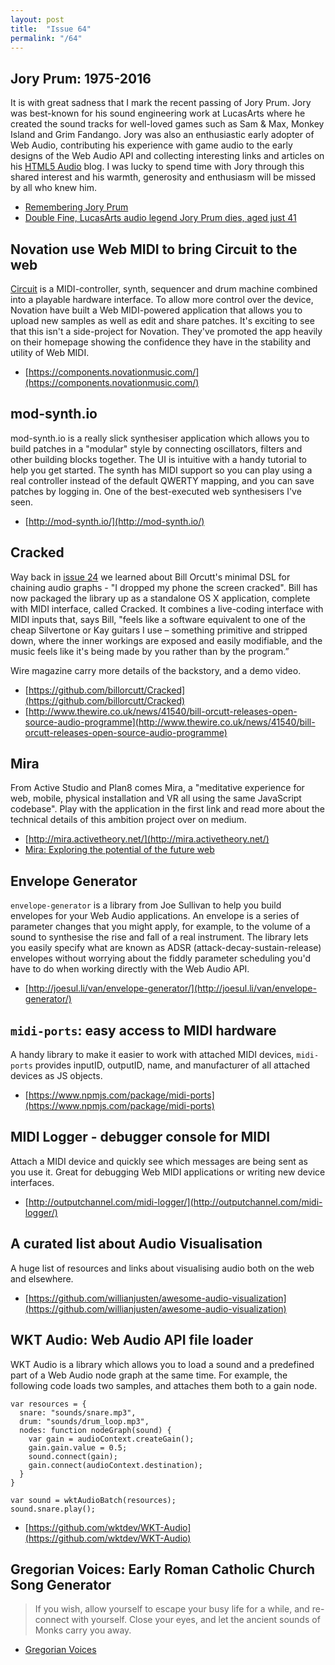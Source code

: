 ```yaml
---
layout: post
title:  "Issue 64"
permalink: "/64"
---
```


## Jory Prum: 1975-2016 ##

It is with great sadness that I mark the recent passing of Jory
Prum. Jory was best-known for his sound engineering work at LucasArts
where he created the sound tracks for well-loved games such as Sam &
Max, Monkey Island and Grim Fandango. Jory was also an enthusiastic
early adopter of Web Audio, contributing his experience with game
audio to the early designs of the Web Audio API and collecting
interesting links and articles on his
[HTML5 Audio](http://www.html5audio.org/) blog. I was lucky to spend
time with Jory through this shared interest and his warmth, generosity
and enthusiasm will be missed by all who knew him.

- [Remembering Jory Prum](http://designingsound.org/2016/04/remembering-jory-prum/)
- [Double Fine, LucasArts audio legend Jory Prum dies, aged just 41](http://www.eurogamer.net/articles/2016-04-25-lucasarts-audio-legend-jory-prum-dies-aged-just-41)

## Novation use Web MIDI to bring Circuit to the web ##

[Circuit](https://uk.novationmusic.com/circuit/circuit) is a
MIDI-controller, synth, sequencer and drum machine combined into a
playable hardware interface. To allow more control over the device,
Novation have built a Web MIDI-powered application that allows you to
upload new samples as well as edit and share patches. It's exciting to
see that this isn't a side-project for Novation. They've promoted the
app heavily on their homepage showing the confidence they have in the
stability and utility of Web MIDI.

- [https://components.novationmusic.com/](https://components.novationmusic.com/)

## mod-synth.io ##

mod-synth.io is a really slick synthesiser application which allows
you to build patches in a "modular" style by connecting oscillators,
filters and other building blocks together. The UI is intuitive with a
handy tutorial to help you get started. The synth has MIDI support so
you can play using a real controller instead of the default QWERTY
mapping, and you can save patches by logging in. One of the
best-executed web synthesisers I've seen.

- [http://mod-synth.io/](http://mod-synth.io/)

## Cracked ##

Way back in
[issue 24](http://blog.chrislowis.co.uk/waw/2014/08/16/web-audio-weekly-24.html)
we learned about Bill Orcutt's minimal DSL for chaining audio graphs -
"I dropped my phone the screen cracked". Bill has now packaged the
library up as a standalone OS X application, complete with MIDI
interface, called Cracked. It combines a live-coding interface with
MIDI inputs that, says Bill, "feels like a software equivalent to one
of the cheap Silvertone or Kay guitars I use – something primitive and
stripped down, where the inner workings are exposed and easily
modifiable, and the music feels like it's being made by you rather
than by the program.”

Wire magazine carry more details of the backstory, and a demo video.

- [https://github.com/billorcutt/Cracked](https://github.com/billorcutt/Cracked)
- [http://www.thewire.co.uk/news/41540/bill-orcutt-releases-open-source-audio-programme](http://www.thewire.co.uk/news/41540/bill-orcutt-releases-open-source-audio-programme)

## Mira ##

From Active Studio and Plan8 comes Mira, a "meditative experience for
web, mobile, physical installation and VR all using the same
JavaScript codebase". Play with the application in the first link and
read more about the technical details of this ambition project over on
medium.

- [http://mira.activetheory.net/](http://mira.activetheory.net/)
- [Mira: Exploring the potential of the future web](https://medium.com/@activetheory/mira-exploring-the-potential-of-the-future-web-e1f7f326d58e#.ce355gdlz)

## Envelope Generator ##

`envelope-generator` is a library from Joe Sullivan to help you build
envelopes for your Web Audio applications. An envelope is a series of
parameter changes that you might apply, for example, to the volume of
a sound to synthesise the rise and fall of a real instrument. The
library lets you easily specify what are known as ADSR
(attack-decay-sustain-release) envelopes without worrying about the
fiddly parameter scheduling you'd have to do when working directly
with the Web Audio API.

- [http://joesul.li/van/envelope-generator/](http://joesul.li/van/envelope-generator/)

## `midi-ports`: easy access to MIDI hardware ##

A handy library to make it easier to work with attached MIDI devices,
`midi-ports` provides inputID, outputID, name, and manufacturer of all
attached devices as JS objects.

- [https://www.npmjs.com/package/midi-ports](https://www.npmjs.com/package/midi-ports)

## MIDI Logger - debugger console for MIDI ##

Attach a MIDI device and quickly see which messages are being sent as
you use it. Great for debugging Web MIDI applications or writing new
device interfaces.

- [http://outputchannel.com/midi-logger/](http://outputchannel.com/midi-logger/)

## A curated list about Audio Visualisation ##

A huge list of resources and links about visualising audio both on the
web and elsewhere.

- [https://github.com/willianjusten/awesome-audio-visualization](https://github.com/willianjusten/awesome-audio-visualization)

## WKT Audio: Web Audio API file loader ##

WKT Audio is a library which allows you to load a sound and a
predefined part of a Web Audio node graph at the same time. For
example, the following code loads two samples, and attaches them both
to a gain node.

    var resources = {
      snare: "sounds/snare.mp3",
      drum: "sounds/drum_loop.mp3",
      nodes: function nodeGraph(sound) {
        var gain = audioContext.createGain();
        gain.gain.value = 0.5;
        sound.connect(gain);
        gain.connect(audioContext.destination);
      }
    }

    var sound = wktAudioBatch(resources);
    sound.snare.play();

- [https://github.com/wktdev/WKT-Audio](https://github.com/wktdev/WKT-Audio)

## Gregorian Voices: Early Roman Catholic Church Song Generator ##

> If you wish, allow yourself to escape your busy life for a while,
> and re-connect with yourself. Close your eyes, and let the ancient
> sounds of Monks carry you away.

- [Gregorian Voices](http://mynoise.net/NoiseMachines/gregorianChoirGenerator.php)
